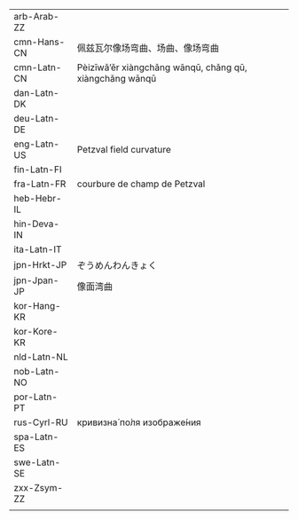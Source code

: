 | | | |
|-|-|-|
| arb-Arab-ZZ |  |  |
| cmn-Hans-CN | 佩兹瓦尔像场弯曲、场曲、像场弯曲 |  |
| cmn-Latn-CN | Pèizīwǎ’ěr xiàngchǎng wānqū, chǎng qū, xiàngchǎng wānqū |  |
| dan-Latn-DK |  |  |
| deu-Latn-DE |  |  |
| eng-Latn-US | Petzval field curvature |  |
| fin-Latn-FI |  |  |
| fra-Latn-FR | courbure de champ de Petzval |  |
| heb-Hebr-IL |  |  |
| hin-Deva-IN |  |  |
| ita-Latn-IT |  |  |
| jpn-Hrkt-JP | ぞうめんわんきょく |  |
| jpn-Jpan-JP | 像面湾曲 |  |
| kor-Hang-KR |  |  |
| kor-Kore-KR |  |  |
| nld-Latn-NL |  |  |
| nob-Latn-NO |  |  |
| por-Latn-PT |  |  |
| rus-Cyrl-RU | кривизна́ по́ля изображе́ния |  |
| spa-Latn-ES |  |  |
| swe-Latn-SE |  |  |
| zxx-Zsym-ZZ |  |  |
|  |  |  |
